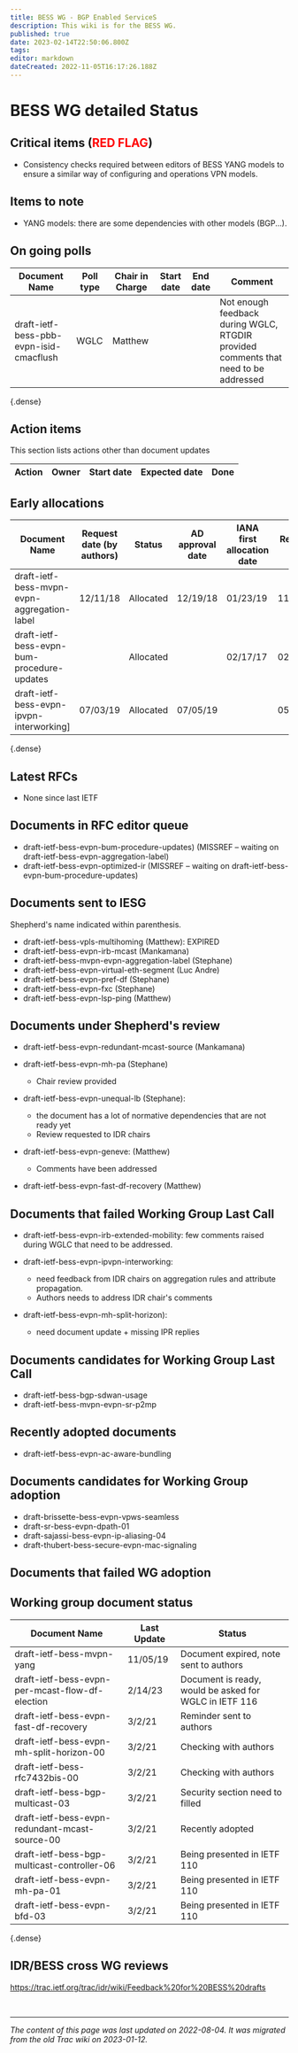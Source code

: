 ```yaml
---
title: BESS WG - BGP Enabled ServiceS
description: This wiki is for the BESS WG.
published: true
date: 2023-02-14T22:50:06.800Z
tags: 
editor: markdown
dateCreated: 2022-11-05T16:17:26.188Z
---
```


# BESS WG detailed Status


## Critical items (<span style="color:red">RED FLAG</span>)
* Consistency checks required between editors of BESS YANG models to ensure a similar way of configuring and operations VPN models.

## Items to note

* YANG models: there are some dependencies with other models (BGP...).


## On going polls
| Document Name | Poll type | Chair in Charge | Start date | End date | Comment | 
| --- | --- | --- | --- | --- | --- |
| draft-ietf-bess-pbb-evpn-isid-cmacflush | WGLC | Matthew | | | Not enough feedback during WGLC, RTGDIR provided comments that need to be addressed |
{.dense}



## Action items
This section lists actions other than document updates

| Action | Owner | Start date | Expected date | Done|
| --- | --- | --- | --- | --- | 



## Early allocations

| Document Name | Request date (by authors) | Status | AD approval date | IANA first allocation date | Renewal date | Expiration date |
| --- | --- | --- | --- | --- | --- | --- |
|draft-ietf-bess-mvpn-evpn-aggregation-label|12/11/18|Allocated|12/19/18|01/23/19|11/19/20 |01/23/22|
|draft-ietf-bess-evpn-bum-procedure-updates | |Allocated||02/17/17|02/06/20|02/17/21|
|draft-ietf-bess-evpn-ipvpn-interworking] |07/03/19|Allocated|07/05/19||05/26/20|07/08/21|
{.dense}


## Latest RFCs
* None since last IETF


## Documents in RFC editor queue

* draft-ietf-bess-evpn-bum-procedure-updates) (MISSREF – waiting on draft-ietf-bess-evpn-aggregation-label)
* draft-ietf-bess-evpn-optimized-ir (MISSREF – waiting on draft-ietf-bess-evpn-bum-procedure-updates)

## Documents sent to IESG
Shepherd's name indicated within parenthesis.
* draft-ietf-bess-vpls-multihoming (Matthew): EXPIRED
* draft-ietf-bess-evpn-irb-mcast (Mankamana)
* draft-ietf-bess-mvpn-evpn-aggregation-label (Stephane)
* draft-ietf-bess-evpn-virtual-eth-segment (Luc Andre)
* draft-ietf-bess-evpn-pref-df (Stephane)
* draft-ietf-bess-evpn-fxc (Stephane)
* draft-ietf-bess-evpn-lsp-ping (Matthew)

## Documents under Shepherd's review

- draft-ietf-bess-evpn-redundant-mcast-source (Mankamana)

- draft-ietf-bess-evpn-mh-pa (Stephane)
  - Chair review provided

- draft-ietf-bess-evpn-unequal-lb (Stephane):
  - the document has a lot of normative dependencies that are not ready yet
  - Review requested to IDR chairs

- draft-ietf-bess-evpn-geneve: (Matthew)
  - Comments have been addressed

* draft-ietf-bess-evpn-fast-df-recovery (Matthew)


## Documents that failed Working Group Last Call 


- draft-ietf-bess-evpn-irb-extended-mobility: few comments raised during WGLC that need to be addressed.


- draft-ietf-bess-evpn-ipvpn-interworking:
  - need feedback from IDR chairs on aggregation rules and attribute propagation.
  - Authors needs to address IDR chair's comments

- draft-ietf-bess-evpn-mh-split-horizon):
  - need document update + missing IPR replies

## Documents candidates for Working Group Last Call


* draft-ietf-bess-bgp-sdwan-usage
* draft-ietf-bess-mvpn-evpn-sr-p2mp
 
## Recently adopted documents
* draft-ietf-bess-evpn-ac-aware-bundling


## Documents candidates for Working Group adoption


* draft-brissette-bess-evpn-vpws-seamless
* draft-sr-bess-evpn-dpath-01
* draft-sajassi-bess-evpn-ip-aliasing-04
* draft-thubert-bess-secure-evpn-mac-signaling


## Documents that failed WG adoption



## Working group document status

| Document Name | Last Update |  Status |
| --- | --- | --- |
|draft-ietf-bess-mvpn-yang | 11/05/19| Document expired, note sent to authors|
|draft-ietf-bess-evpn-per-mcast-flow-df-election |2/14/23|Document is ready, would be asked for WGLC in IETF 116|
|draft-ietf-bess-evpn-fast-df-recovery |3/2/21|Reminder sent to authors|
|draft-ietf-bess-evpn-mh-split-horizon-00 |3/2/21 | Checking with authors |
|draft-ietf-bess-rfc7432bis-00 | 3/2/21 | Checking with authors |
|draft-ietf-bess-bgp-multicast-03 | 3/2/21 | Security section need to filled  |
|draft-ietf-bess-evpn-redundant-mcast-source-00 | 3/2/21 | Recently adopted |
|draft-ietf-bess-bgp-multicast-controller-06 | 3/2/21 | Being presented in IETF 110 |
|draft-ietf-bess-evpn-mh-pa-01 | 3/2/21 | Being presented in IETF 110 |
|draft-ietf-bess-evpn-bfd-03 | 3/2/21 | Being presented in IETF 110 |
{.dense}



## IDR/BESS cross WG reviews 
https://trac.ietf.org/trac/idr/wiki/Feedback%20for%20BESS%20drafts


&nbsp;
&nbsp;
&nbsp;

---

*The content of this page was last updated on 2022-08-04. It was migrated from the old Trac wiki on 2023-01-12.*